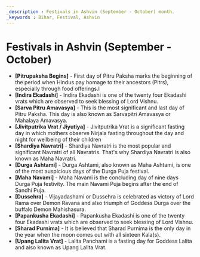 ```yaml
---
_description : Festivals in Ashvin (September - October) month.
_keywords : Bihar, Festival, Ashvin
---
```


# Festivals in Ashvin (September - October)

- **[Pitrupaksha Begins]** - First day of Pitru Paksha marks the beginning of the period when Hindus pay homage to their ancestors (Pitrs), especially through food offerings.I
- **[Indira Ekadashi]** - Indira Ekadashi is one of the twenty four Ekadashi vrats which are observed to seek blessing of Lord Vishnu.
- **[Sarva Pitru Amavasya]** - This is the most significant and last day of Pitru Paksha. This day is also known as Sarvapitri Amavasya or Mahalaya Amavasya.
- **[Jivitputrika Vrat / Jiyutiya]** - Jivitputrika Vrat is a significant fasting day in which mothers observe Nirjala fasting throughout the day and night for wellbeing of their children
- **[Shardiya Navratri]** - Shardiya Navratri is the most popular and significant Navratri of all Navratris. That's why Shardiya Navratri is also known as Maha Navratri.
- **[Durga Ashtami]** - Durga Ashtami, also known as Maha Ashtami, is one of the most auspicious days of the Durga Puja festival.
- **[Maha Navami]** - Maha Navami is the concluding day of nine days Durga Puja festivity. The main Navami Puja begins after the end of Sandhi Puja.
- **[Dussehra]** - Vijayadashami or Dussehra is celebrated as victory of Lord Rama over Demon Ravana and also triumph of Goddess Durga over the buffalo Demon Mahishasura.
- **[Papankusha Ekadashi]** - Papankusha Ekadashi is one of the twenty four Ekadashi vrats which are observed to seek blessing of Lord Vishnu.
- **[Sharad Purnima]** - It is believed that Sharad Purnima is the only day in the year when the moon comes out with all sixteen Kala(s).
- **[Upang Lalita Vrat]** - Lalita Panchami is a fasting day for Goddess Lalita and also known as Upang Lalita Vrat.
